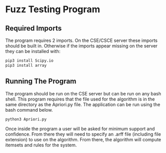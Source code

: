 # Fuzz Testing Program

## Required Imports
The program requires 2 imports.
On the CSE/CSCE server these imports should be built in. Otherwise if the imports appear missing on the server they can be installed with:
```bash
pip3 install Scipy.io 
pip3 install array
```
## Running The Program
The program should be run on the CSE server but can be run on any bash shell. This program requires that the file used for the algorithm is in the same directory as the Apriori.py file. The application can be run using the bash command below.
```bash
python3 Apriori.py 
```
Once inside the program a user will be asked for minimum support and confidence. From there they will need to specify an .arff file (including file extension) to use on the algorithm. From there, the algorithm will compute itemsets and rules for the system.
